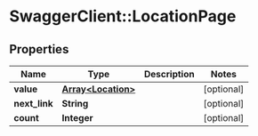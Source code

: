 # SwaggerClient::LocationPage

## Properties
Name | Type | Description | Notes
------------ | ------------- | ------------- | -------------
**value** | [**Array&lt;Location&gt;**](Location.md) |  | [optional] 
**next_link** | **String** |  | [optional] 
**count** | **Integer** |  | [optional] 



